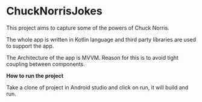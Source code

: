 # ChuckNorrisJokes

This project aims to capture some of the powers of Chuck Norris.

The whole app is written in Kotlin language and third party libraries are used to support the app.

The Architecture of the app is MVVM. Reason for this is to avoid tight coupling between components.


**How to run the project** 

Take a clone of project in Android studio and click on run, it will build and run.

